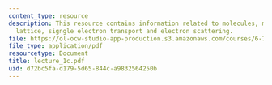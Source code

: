 ```yaml
---
content_type: resource
description: This resource contains information related to molecules, models of solids,
  lattice, signgle electron transport and electron scattering.
file: https://ol-ocw-studio-app-production.s3.amazonaws.com/courses/6-730-physics-for-solid-state-applications-spring-2003/d72bc5fad1795d65844ca9832564250b_lecture_1c.pdf
file_type: application/pdf
resourcetype: Document
title: lecture_1c.pdf
uid: d72bc5fa-d179-5d65-844c-a9832564250b
---
```


